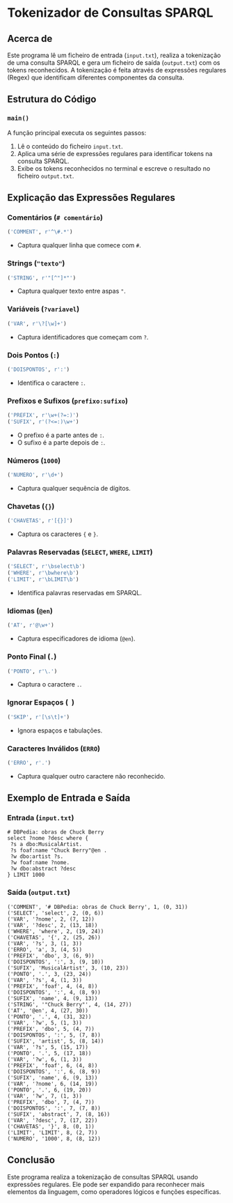 # Tokenizador de Consultas SPARQL

## Acerca de
Este programa lê um ficheiro de entrada (`input.txt`), realiza a tokenização de uma consulta SPARQL e gera um ficheiro de saída (`output.txt`) com os tokens reconhecidos. A tokenização é feita através de expressões regulares (Regex) que identificam diferentes componentes da consulta.

## Estrutura do Código

### `main()`
A função principal executa os seguintes passos:
1. Lê o conteúdo do ficheiro `input.txt`.
2. Aplica uma série de expressões regulares para identificar tokens na consulta SPARQL.
3. Exibe os tokens reconhecidos no terminal e escreve o resultado no ficheiro `output.txt`.

## Explicação das Expressões Regulares

### Comentários (`# comentário`)
```python
('COMMENT', r'^\#.*')
```
- Captura qualquer linha que comece com `#`.

### Strings (`"texto"`)
```python
('STRING', r'"[^"]*"')
```
- Captura qualquer texto entre aspas `"`.

### Variáveis (`?variavel`)
```python
('VAR', r'\?[\w]+')
```
- Captura identificadores que começam com `?`.

### Dois Pontos (`:`)
```python
('DOISPONTOS', r':')
```
- Identifica o caractere `:`.

### Prefixos e Sufixos (`prefixo:sufixo`)
```python
('PREFIX', r'\w+(?=:)')
('SUFIX', r'(?<=:)\w+')
```
- O prefixo é a parte antes de `:`.
- O sufixo é a parte depois de `:`.

### Números (`1000`)
```python
('NUMERO', r'\d+')
```
- Captura qualquer sequência de dígitos.

### Chavetas (`{}`)
```python
('CHAVETAS', r'[{}]')
```
- Captura os caracteres `{` e `}`.

### Palavras Reservadas (`SELECT`, `WHERE`, `LIMIT`)
```python
('SELECT', r'\bselect\b')
('WHERE', r'\bwhere\b')
('LIMIT', r'\bLIMIT\b')
```
- Identifica palavras reservadas em SPARQL.

### Idiomas (`@en`)
```python
('AT', r'@\w+')
```
- Captura especificadores de idioma (`@en`).

### Ponto Final (`.`)
```python
('PONTO', r'\.')
```
- Captura o caractere `.`.

### Ignorar Espaços (` `)
```python
('SKIP', r'[\s\t]+')
```
- Ignora espaços e tabulações.

### Caracteres Inválidos (`ERRO`)
```python
('ERRO', r'.')
```
- Captura qualquer outro caractere não reconhecido.

## Exemplo de Entrada e Saída

### Entrada (`input.txt`)
```sparql
# DBPedia: obras de Chuck Berry
select ?nome ?desc where {
 ?s a dbo:MusicalArtist.
 ?s foaf:name "Chuck Berry"@en .
 ?w dbo:artist ?s.
 ?w foaf:name ?nome.
 ?w dbo:abstract ?desc
} LIMIT 1000
```

### Saída (`output.txt`)
```plaintext
('COMMENT', '# DBPedia: obras de Chuck Berry', 1, (0, 31))
('SELECT', 'select', 2, (0, 6))
('VAR', '?nome', 2, (7, 12))
('VAR', '?desc', 2, (13, 18))
('WHERE', 'where', 2, (19, 24))
('CHAVETAS', '{', 2, (25, 26))
('VAR', '?s', 3, (1, 3))
('ERRO', 'a', 3, (4, 5))
('PREFIX', 'dbo', 3, (6, 9))
('DOISPONTOS', ':', 3, (9, 10))
('SUFIX', 'MusicalArtist', 3, (10, 23))
('PONTO', '.', 3, (23, 24))
('VAR', '?s', 4, (1, 3))
('PREFIX', 'foaf', 4, (4, 8))
('DOISPONTOS', ':', 4, (8, 9))
('SUFIX', 'name', 4, (9, 13))
('STRING', '"Chuck Berry"', 4, (14, 27))
('AT', '@en', 4, (27, 30))
('PONTO', '.', 4, (31, 32))
('VAR', '?w', 5, (1, 3))
('PREFIX', 'dbo', 5, (4, 7))
('DOISPONTOS', ':', 5, (7, 8))
('SUFIX', 'artist', 5, (8, 14))
('VAR', '?s', 5, (15, 17))
('PONTO', '.', 5, (17, 18))
('VAR', '?w', 6, (1, 3))
('PREFIX', 'foaf', 6, (4, 8))
('DOISPONTOS', ':', 6, (8, 9))
('SUFIX', 'name', 6, (9, 13))
('VAR', '?nome', 6, (14, 19))
('PONTO', '.', 6, (19, 20))
('VAR', '?w', 7, (1, 3))
('PREFIX', 'dbo', 7, (4, 7))
('DOISPONTOS', ':', 7, (7, 8))
('SUFIX', 'abstract', 7, (8, 16))
('VAR', '?desc', 7, (17, 22))
('CHAVETAS', '}', 8, (0, 1))
('LIMIT', 'LIMIT', 8, (2, 7))
('NUMERO', '1000', 8, (8, 12))
```

## Conclusão
Este programa realiza a tokenização de consultas SPARQL usando expressões regulares. Ele pode ser expandido para reconhecer mais elementos da linguagem, como operadores lógicos e funções específicas.

